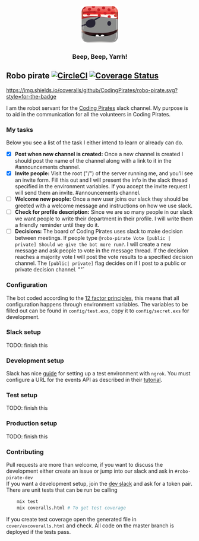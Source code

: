 <h3 align="center"><img src="assets/avatar.png"/ width="100px"></h3>
<h3 align="center">Beep, Beep, Yarrh! </h3>

## Robo pirate [![CircleCI](https://img.shields.io/circleci/project/github/CodingPirates/robo-pirate.svg?style=for-the-badge)](https://circleci.com/gh/CodingPirates/robo-pirate/tree/master) [![Coverage Status](https://img.shields.io/coveralls/github/CodingPirates/robo-pirate.svg?style=for-the-badge)](https://coveralls.io/github/CodingPirates/robo-pirate?branch=master)
https://img.shields.io/coveralls/github/CodingPirates/robo-pirate.svg?style=for-the-badge

I am the robot servant for the [Coding Pirates](https://Codingpirates.dk) slack
channel. My purpose is to aid in the communication for all the volunteers in
Coding Pirates.


### My tasks
Below you see a list of the task I either intend to learn or already can do.

- [x]  **Post when new channel is created:** Once a new channel is created I
should post the name of the channel along with a link to it in the
#announcements channel.
- [x]  **Invite people:** Visit the root ("/") of the server running me, and
you'll see an invite form. Fill this out and I will present the info in the
slack thread specified in the environment variables. If you accept the invite
request I will send them an invite.
#announcements channel.
- [ ] **Welcome new people:** Once a new user joins our slack they should be
greeted with a welcome message and instructions on how we use slack.
- [ ] **Check for profile description:** Since we are so many people in our
slack we want people to write their department in their profile. I will write
them a friendly reminder until they do it.
- [ ] **Decisions:** The board of Coding Pirates uses slack to make decision
between meetings. If people type
`@robo-pirate Vote [public | private] Should we give the bot more rum?`.
I will create a new message and ask people to vote in the message thread.
If the decision reaches a majority vote I will post the vote results to a
specified decision channel. The `[public| private]` flag decides on if I post to
a public or private decision channel.
""`  

### Configuration
The bot coded according to the [12 factor principles](https://12factor.net),
this means that all configuration happens through environment variables.
The variables to be filled out can be found in `config/test.exs`, copy it to
`config/secret.exs` for development.


### Slack setup
TODO: finish this


### Development setup
Slack has nice [guide][guide] for setting up a test environment with
`ngrok`. You must configure a URL for the events API as described in their
[tutorial](https://api.slack.com/events-api).



### Test setup
TODO: finish this



### Production setup
TODO: finish this



### Contributing
Pull requests are more than welcome, if you want to discuss the development
either create an issue or jump into our slack and ask in `#robo-pirate-dev`  
If you want a development setup, join the [dev slack][inviteLink] and ask for
a token pair. There are unit tests that can be run be calling
```bash
    mix test
    mix coveralls.html # To get test coverage
```
If you create test coverage open the generated file in `cover/excoveralls.html`
and check. All code on the master branch is deployed if the tests pass.



[guide]: https://api.slack.com/tutorials/tunneling-with-ngrok
[inviteLink]: https://join.slack.com/t/codingpirates-dev/shared_invite/enQtNTc3Mzk5OTk3MDYyLTFmYjg3MjE1ODhlOTZlOWU2MGQ2MGIzMzliN2RhYTZiODEzMGUxMjY5YmY4NWIzMjg3YTU5MDNiMmI4NWQ5OWY
